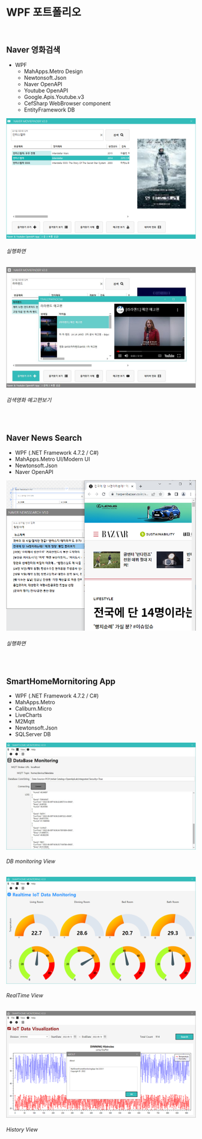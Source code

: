 # WPF 포트폴리오

<br/>

## Naver 영화검색
  - WPF
    - MahApps.Metro Design
    - Newtonsoft.Json
    - Naver OpenAPI
    - Youtube OpenAPI
    - Google.Apis.Youtube.v3
    - CefSharp WebBrowser component
    - EntityFramework DB
    
![NaverMovieFinder](https://github.com/AellimSun/StudyWpf/blob/main/capture/interstellar.png)
###### 실행화면

![YoutubePlay](https://github.com/AellimSun/StudyWpf/blob/main/capture/youtubTrailer.JPG)
###### 검색영화 예고편보기


<br/>

## Naver News Search
  - WPF (.NET Framework 4.7.2 / C#)
  - MahApps.Metro UI/Modern UI
  - Newtonsoft.Json
  - Naver OpenAPI

![NaverNewsSearch](https://raw.githubusercontent.com/AellimSun/StudyWpf/main/capture/NaverNews.png)
###### 실행화면


<br/>

## SmartHomeMornitoring App
 - WPF (.NET Framework 4.7.2 / C#)
  - MahApps.Metro
  - Caliburn.Micro
  - LiveCharts
  - M2Mqtt
  - Newtonsoft.Json
  - SQLServer DB

![SmartHomeMornitoring](https://github.com/AellimSun/StudyWpf/blob/main/capture/SmartHomeMonitoring.JPG)
###### DB monitoring View

![RealTimeView](https://github.com/AellimSun/StudyWpf/blob/main/capture/SmartHomeMonitoring_RealTime.png)
###### RealTime View

![HistoryView](https://github.com/AellimSun/StudyWpf/blob/main/capture/SmartHomeMonitoring_History.png)
###### History View
